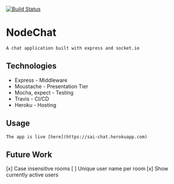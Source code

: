 [![Build Status](https://travis-ci.org/SaiKrishnaMohan7/NodeChat.svg?branch=master)](https://travis-ci.org/SaiKrishnaMohan7/NodeChat)

# NodeChat
    A chat application built with express and socket.io

## Technologies
* Express - Middleware
* Moustache - Presentation Tier
* Mocha, expect - Testing
* Travis - CI/CD
* Heroku - Hosting

## Usage
    The app is live [here](https://sai-chat.herokuapp.com)

## Future Work
[x] Case insensitive rooms
[ ] Unique user name per room
[x] Show currently active users